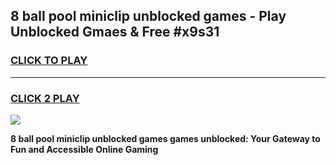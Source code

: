 
## 8 ball pool miniclip unblocked games - Play Unblocked Gmaes & Free #x9s31
<h3>
<a href="https://news.freeplayer.one?title=8_ball_pool_miniclip_unblocked_games&ref=24F">CLICK TO PLAY</a></h3>
<hr>

<h3>
<a href="https://news.freeplayer.one?title=8_ball_pool_miniclip_unblocked_games&ref=24F">CLICK 2 PLAY</a>
  
</h3>

<a href="https://news.freeplayer.one?title=8_ball_pool_miniclip_unblocked_games&ref=24F/"><img src="https://clearcache.store/games.png"></a>


**8 ball pool miniclip unblocked games games unblocked: Your Gateway to Fun and Accessible Online Gaming**
